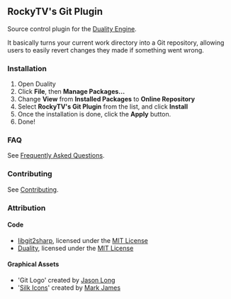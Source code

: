 ## RockyTV's Git Plugin
Source control plugin for the [Duality Engine](http://duality.adamslair.net/).

It basically turns your current work directory into a Git repository, allowing users to easily revert changes they made if something went wrong.


### Installation
1. Open Duality
2. Click **File**, then **Manage Packages...**
3. Change **View** from **Installed Packages** to **Online Repository**
4. Select **RockyTV's Git Plugin** from the list, and click **Install**
5. Once the installation is done, click the **Apply** button.
6. Done!


### FAQ
See [Frequently Asked Questions](https://github.com/RockyTV/duality-git/wiki/Frequently-Asked-Questions).


### Contributing
See [Contributing](https://github.com/RockyTV/duality-git/wiki/Frequently-Asked-Questions#contributing).


### Attribution
#### Code
- [libgit2sharp](https://github.com/libgit2/libgit2sharp), licensed under the [MIT License](https://github.com/libgit2/libgit2sharp/blob/vNext/LICENSE.md)
- [Duality](https://github.com/AdamsLair/duality), licensed under the [MIT License](https://github.com/AdamsLair/duality/blob/master/LICENSE)

#### Graphical Assets
- 'Git Logo' created by [Jason Long](http://twitter.com/jasonlong)
- '[Silk Icons](http://famfamfam.com/lab/icons/silk/)' created by [Mark James](https://twitter.com/markjames)

